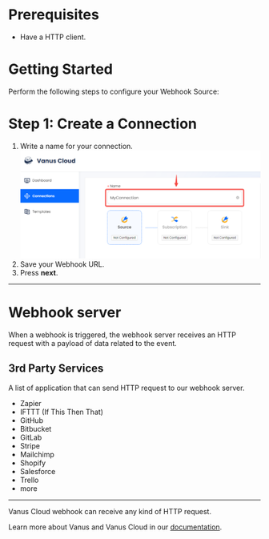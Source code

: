 #
# Prerequisites
- Have a HTTP client.

# Getting Started

Perform the following steps to configure your Webhook Source:

# Step 1: Create a Connection

1. Write a name for your connection.
   ![img.png](images/1.png)
2. Save your Webhook URL.
3. Press **next**.

---

# Webhook server
When a webhook is triggered, the webhook server receives an HTTP request with a payload of data related to the event. 

## 3rd Party Services
A list of application that can send HTTP request to our webhook server.
- Zapier
- IFTTT (If This Then That)
- GitHub
- Bitbucket
- GitLab
- Stripe
- Mailchimp
- Shopify
- Salesforce
- Trello
- more

---

Vanus Cloud webhook can receive any kind of HTTP request.

Learn more about Vanus and Vanus Cloud in our [documentation](https://docs.vanus.ai).